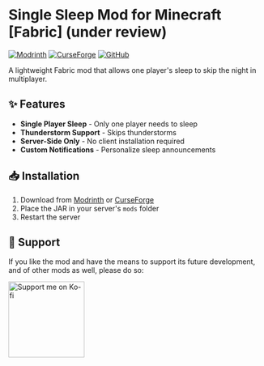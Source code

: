 # Single Sleep Mod for Minecraft [Fabric] (under review)

[![Modrinth](https://img.shields.io/modrinth/v/single-sleep?label=Modrinth&style=for-the-badge)](https://modrinth.com/mod/single-sleep-mod)
[![CurseForge](https://cf.way2muchnoise.eu/versions/single-sleep.svg?badge_style=for_the_badge)](https://legacy.curseforge.com/minecraft/mc-mods/single-sleep-mod  )
[![GitHub](https://img.shields.io/github/license/Dev-Bogdan/single-sleep-mod?style=for-the-badge)](LICENSE)

A lightweight Fabric mod that allows one player's sleep to skip the night in multiplayer.


## ✨ Features

- **Single Player Sleep** - Only one player needs to sleep
- **Thunderstorm Support** - Skips thunderstorms
- **Server-Side Only** - No client installation required
- **Custom Notifications** - Personalize sleep announcements

## 📥 Installation

1. Download from [Modrinth](https://modrinth.com/mod/single-sleep-mod) or [CurseForge](https://legacy.curseforge.com/minecraft/mc-mods/single-sleep-mod)
2. Place the JAR in your server's `mods` folder
3. Restart the server

## 💖 Support

If you like the mod and have the means to support its future development, and of other mods as well, please do so:

[<img src="https://storage.ko-fi.com/cdn/brandasset/kofi_button_dark.png" width="150" alt="Support me on Ko-fi">](https://ko-fi.com/bogdandev)
